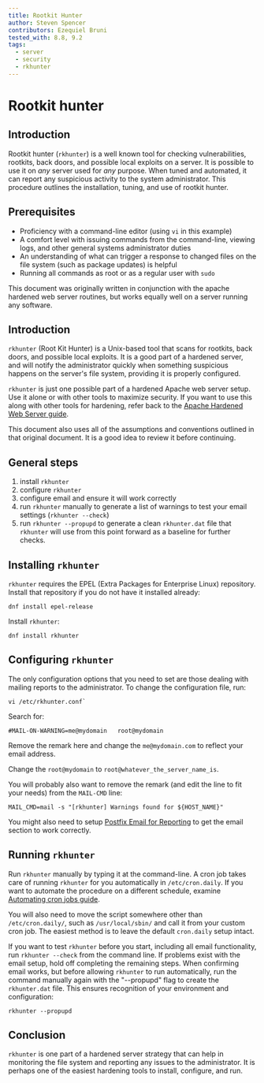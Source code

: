 ```yaml
---
title: Rootkit Hunter
author: Steven Spencer
contributors: Ezequiel Bruni
tested_with: 8.8, 9.2
tags:
  - server
  - security
  - rkhunter
---
```


# Rootkit hunter

## Introduction

Rootkit hunter (`rkhunter`) is a well known tool for checking vulnerabilities, rootkits, back doors, and possible local exploits on a server. It is possible to use it on _any_ server used for _any_ purpose. When tuned and automated, it can report any suspicious activity to the system administrator. This procedure outlines the installation, tuning, and use of rootkit hunter.

## Prerequisites

* Proficiency with a command-line editor (using `vi` in this example)
* A comfort level with issuing commands from the command-line, viewing logs, and other general systems administrator duties
* An understanding of what can trigger a response to changed files on the file system (such as package updates) is helpful
* Running all commands as root or as a regular user with `sudo`

This document was originally written in conjunction with the apache hardened web server routines, but works equally well on a server running any software.

## Introduction

`rkhunter` (Root Kit Hunter) is a Unix-based tool that scans for rootkits, back doors, and possible local exploits. It is a good part of a hardened server, and will notify the administrator quickly when something suspicious happens on the server's file system, providing it is properly configured.

`rkhunter` is just one possible part of a hardened Apache web server setup. Use it alone or with other tools to maximize security. If you want to use this along with other tools for hardening, refer back to the [Apache Hardened Web Server guide](index.md).

This document also uses all of the assumptions and conventions outlined in that original document. It is a good idea to review it before continuing.

## General steps

1. install `rkhunter`
2. configure `rkhunter`
3. configure email and ensure it will work correctly
4. run `rkhunter` manually to generate a list of warnings to test your email settings (`rkhunter --check`)
5. run `rkhunter --propupd` to generate a clean `rkhunter.dat` file that `rkhunter` will use from this point forward as a baseline for further checks.

## Installing `rkhunter`

`rkhunter` requires the EPEL (Extra Packages for Enterprise Linux) repository. Install that repository if you do not have it installed already:

```
dnf install epel-release
```

Install `rkhunter`:

```
dnf install rkhunter
```

## Configuring `rkhunter`

The only configuration options that you need to set are those dealing with mailing reports to the administrator. To change the configuration file, run:

```
vi /etc/rkhunter.conf`
```

Search for:

```
#MAIL-ON-WARNING=me@mydomain   root@mydomain
```

Remove the remark here and change the `me@mydomain.com` to reflect your email address.

Change the `root@mydomain` to `root@whatever_the_server_name_is`.

You will probably also want to remove the remark (and edit the line to fit your needs) from the `MAIL-CMD` line:


```
MAIL_CMD=mail -s "[rkhunter] Warnings found for ${HOST_NAME}"
```

You might also need to setup [Postfix Email for Reporting](../../email/postfix_reporting.md) to get the email section to work correctly.

## Running `rkhunter`

Run `rkhunter` manually by typing it at the command-line. A cron job takes care of running `rkhunter` for you automatically in `/etc/cron.daily`. If you want to automate the procedure on a different schedule, examine [Automating cron jobs guide](../../automation/cron_jobs_howto.md).

You will also need to move the script somewhere other than `/etc/cron.daily/`, such as `/usr/local/sbin/` and call it from your custom cron job. The easiest method is to leave the default `cron.daily` setup intact.

If you want to test `rkhunter` before you start, including all email functionality, run `rkhunter --check` from the command line. If problems exist with the email setup, hold off completing the remaining steps. When confirming email works, but before allowing `rkhunter` to run automatically, run the command manually again with the "--propupd" flag to create the `rkhunter.dat` file. This ensures recognition of your environment and configuration:

```
rkhunter --propupd
```

## Conclusion

`rkhunter` is one part of a hardened server strategy that can help in monitoring the file system and reporting any issues to the administrator. It is perhaps one of the easiest hardening tools to install, configure, and run.
